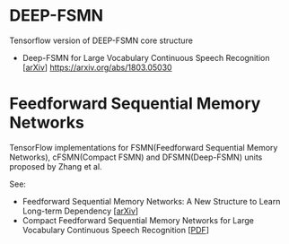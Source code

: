 # DEEP-FSMN
Tensorflow version of DEEP-FSMN core structure
- Deep-FSMN for Large Vocabulary Continuous Speech Recognition [[arXiv](https://arxiv.org/abs/1803.05030)]
https://arxiv.org/abs/1803.05030
# Feedforward Sequential Memory Networks
TensorFlow implementations for FSMN(Feedforward Sequential Memory Networks), cFSMN(Compact FSMN) and DFSMN(Deep-FSMN) units proposed by Zhang et al.

See:
- Feedforward Sequential Memory Networks: A New Structure to Learn Long-term Dependency [[arXiv](https://arxiv.org/abs/1512.08301)]
- Compact Feedforward Sequential Memory Networks for Large Vocabulary Continuous Speech Recognition [[PDF](https://pdfs.semanticscholar.org/eb62/dabac5f62f267a42b9f2615e057dd21eb9d3.pdf)]
